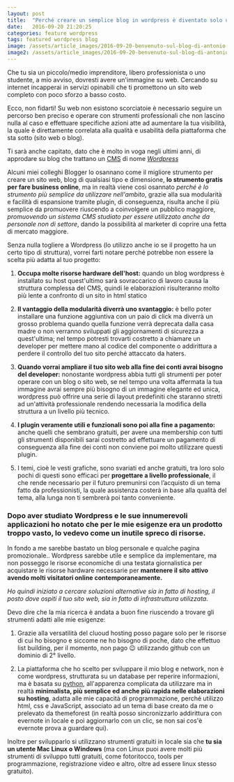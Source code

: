 ```yaml
---
layout: post
title:  "Perché creare un semplice blog in wordpress è diventato solo un peso"
date:   2016-09-20 21:20:25
categories: feature wordpress
tags: featured wordpress blog
image: /assets/article_images/2016-09-20-benvenuto-sul-blog-di-antonio-trento/brown-idea.jpg
image2: /assets/article_images/2016-09-20-benvenuto-sul-blog-di-antonio-trento/brown-idea-mobile.jpg
---
```

Che tu sia un piccolo/medio imprenditore, libero professionista o uno studente, a mio avviso, dovresti avere un'immagine su web. Cercando su internet incapperai in servizi opinabili che ti promettono un sito web completo con poco sforzo a basso costo.

Ecco, non fidarti! Su web non esistono scorciatoie è necessario seguire un percorso ben preciso e operare con strumenti professionali che non lascino nulla al caso e effettuare specifiche azioni atte ad aumentare la tua visibilità, la quale è direttamente correlata alla qualità e usabilità della piattaforma che sta sotto (sito web o blog).

Ti sarà anche capitato, dato che è molto in voga negli ultimi anni, di approdare su blog che trattano un [CMS](https://it.wikipedia.org/wiki/Content_management_system) di nome *[Wordpress](https://it.wordpress.org/)*

Alcuni miei colleghi Blogger lo osannano come il migliore strumento per creare un sito web, blog di qualsiasi tipo e dimensione, **lo strumento gratis per fare business online**, ma in realtà viene così osannato *perché è lo strumento più semplice da utilizzare nell'ambito*, grazie alla sua modularità e facilità di espansione tramite plugin, di conseguenza, risulta anche il più semplice da promuovere riuscendo a coinvolgere un pubblico maggiore, *promuovendo un sistema CMS studiato per essere utilizzato anche da personale non di settore*, dando la possibilità al marketer di coprire una fetta di mercato maggiore.

Senza nulla togliere a Wordpress (lo utilizzo anche io se il progetto ha un certo tipo di struttura), vorrei farti notare perché potrebbe non essere la scelta più adatta al tuo progetto:

1. **Occupa molte risorse hardware dell'host:** quando un blog wordpress è installato su host quest'ultimo sarà sovraccarico di lavoro causa la struttura complessa del CMS, quindi le elaborazioni risulteranno molto più lente a confronto di un sito in html statico

2. **Il vantaggio della modularità diverrà uno svantaggio:** è bello poter installare una funzione aggiuntiva con un paio di click ma diverrà un grosso problema quando quella funzione verrà deprecata dalla casa madre o non verranno sviluppati gli aggiornamenti di sicurezza a quest'ultima; nel tempo potresti trovarti costretto a chiamare un developer per mettere mano al codice del componente o addirittura a perdere il controllo del tuo sito perché attaccato da haters.

3. **Quando vorrai ampliare il tuo sito web alla fine dei conti avrai bisogno del developer:** nonostante wordpress abbia tutti gli strumenti per poter operare con un blog o sito web, se nel tempo una volta affermata la tua immagine avrai sempre più bisogno di un immagine elegante ed unica, wordpress può offrire una serie di layout predefiniti che staranno stretti ad un'attività professionale rendendo necessaria la modifica della struttura a un livello più tecnico.

4. **I plugin veramente utili e funzionali sono poi alla fine a pagamento:** anche quelli che sembrano gratuiti, per avere una membership con tutti gli strumenti disponibili sarai costretto ad effettuare un pagamento di conseguenza alla fine dei conti non conviene poi molto utilizzare questi plugin.

5. I temi, cioè le vesti grafiche, sono svariati ed anche gratuiti, tra loro solo pochi di questi sono efficaci per **progettare a livello professionale**, il che rende necessario per il futuro premunirsi con l’acquisto di un tema fatto da professionisti, la quale assistenza costerà in base alla qualità del tema, alla lunga non ti sembrerà poi tanto conveniente.

### Dopo aver studiato Wordpress e le sue innumerevoli applicazioni ho notato che per le mie esigenze era un prodotto troppo vasto, lo vedevo come un inutile spreco di risorse.

In fondo a me sarebbe bastato un blog personale e qualche pagina promozionale.. Wordpress sarebbe utile e semplice da implementare, ma non posseggo le risorse economiche di una testata giornalistica per acquistare le risorse hardware necessarie per **mantenere il sito attivo avendo molti visitatori online contemporaneamente.**

*Ho quindi iniziato a cercare soluzioni alternative sia in fatto di hosting, il posto dove ospiti il tuo sito web, sia in fatto di infrastruttura utilizzata.*

Devo dire che la mia ricerca è andata a buon fine riuscendo a trovare gli strumenti adatti alle mie esigenze:

1. Grazie alla versatilità del cluoud hosting posso pagare solo per le risorse di cui ho bisogno e siccome ne ho bisogno di poche, dato che effettuo list building, per il momento, non pago 😉  utilizzando github con un dominio di 2° livello.

2. La piattaforma che ho scelto per sviluppare il mio blog e network, non è come wordpress, strutturata su un database per reperire informazioni, ma è basata su [python](https://it.wikipedia.org/wiki/Python), all'apparenza complicata da utilizzare ma in realtà **minimalista, più semplice ed anche più rapida nelle elaborazioni su hosting**, adatta alle mie capacità di programmazione,  perché utilizzo html, css e JavaScript, associato ad un tema di base creato da me o prelevato da themeforest (in realtà posso sincronizzarlo addirittura con evernote in locale e poi aggiornarlo con un clic, se non sai cos'è evernote prova a guardare qui).

Inoltre per svilupparlo si utilizzano strumenti gratuiti in locale sia che **tu sia un utente Mac Linux o Windows** (ma con Linux puoi avere molti più strumenti di sviluppo tutti gratuiti, come fotoritocco, tools per programmazione, registrazione video e altro, oltre ad essere linux stesso gratuito).
